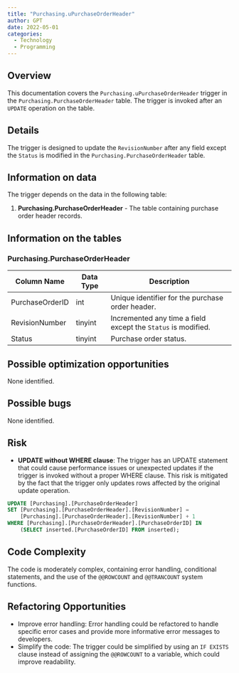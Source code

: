 ```yaml
---
title: "Purchasing.uPurchaseOrderHeader"
author: GPT
date: 2022-05-01
categories:
  - Technology
  - Programming
---
```


## Overview
This documentation covers the `Purchasing.uPurchaseOrderHeader` trigger in the `Purchasing.PurchaseOrderHeader` table. The trigger is invoked after an `UPDATE` operation on the table.

## Details
The trigger is designed to update the `RevisionNumber` after any field except the `Status` is modified in the `Purchasing.PurchaseOrderHeader` table.

## Information on data
The trigger depends on the data in the following table:
1. **Purchasing.PurchaseOrderHeader** - The table containing purchase order header records.

## Information on the tables
### Purchasing.PurchaseOrderHeader
| Column Name | Data Type | Description |
|-------------|-----------|-------------|
| PurchaseOrderID | int | Unique identifier for the purchase order header. |
| RevisionNumber | tinyint | Incremented any time a field except the `Status` is modified.|
| Status | tinyint | Purchase order status. |

## Possible optimization opportunities
None identified.

## Possible bugs
None identified.

## Risk
- **UPDATE without WHERE clause**: The trigger has an UPDATE statement that could cause performance issues or unexpected updates if the trigger is invoked without a proper WHERE clause. This risk is mitigated by the fact that the trigger only updates rows affected by the original update operation.

```sql
UPDATE [Purchasing].[PurchaseOrderHeader]
SET [Purchasing].[PurchaseOrderHeader].[RevisionNumber] = 
    [Purchasing].[PurchaseOrderHeader].[RevisionNumber] + 1
WHERE [Purchasing].[PurchaseOrderHeader].[PurchaseOrderID] IN 
    (SELECT inserted.[PurchaseOrderID] FROM inserted);
```

## Code Complexity
The code is moderately complex, containing error handling, conditional statements, and the use of the `@@ROWCOUNT` and `@@TRANCOUNT` system functions.

## Refactoring Opportunities
- Improve error handling: Error handling could be refactored to handle specific error cases and provide more informative error messages to developers.
- Simplify the code: The trigger could be simplified by using an `IF EXISTS` clause instead of assigning the `@@ROWCOUNT` to a variable, which could improve readability.